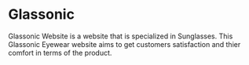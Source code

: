 # Glassonic
Glassonic Website is a website that is specialized in Sunglasses.
This Glassonic Eyewear website aims to get customers satisfaction and thier comfort in terms of the product.
